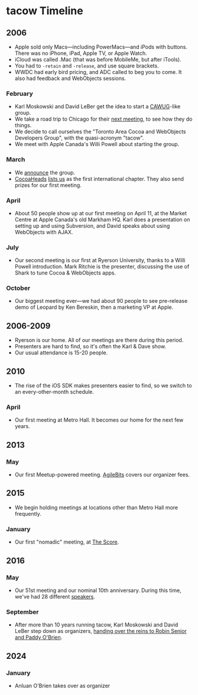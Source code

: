 # tacow Timeline

## 2006

* Apple sold only Macs—including PowerMacs—and iPods with buttons. There was no iPhone, iPad, Apple TV, or Apple Watch.
* iCloud was called .Mac (that was before MobileMe, but after iTools).
* You had to `-retain` and `-release`, and use square brackets.
* WWDC had early bird pricing, and ADC called to beg you to come. It also had feedback and WebObjects sessions.

### February

* Karl Moskowski and David LeBer get the idea to start a [CAWUG](https://groups.google.com/forum/#!forum/cawug)-like group.
* We take a road trip to Chicago for their [next meeting](http://lists.apple.com/archives/cocoa-dev/2006/Feb/msg00828.html), to see how they do things.
* We decide to call ourselves the "Toronto Area Cocoa and WebObjects Developers Group", with the quasi-acronym "tacow".
* We meet with Apple Canada's Willi Powell about starting the group.

### March

* We [announce](http://lists.apple.com/archives/cocoa-dev/2006/Mar/msg00483.html) the group.
*  [CocoaHeads](http://cocoaheads.org/) [lists us](http://cocoaheads.org/ca/TorontoOntario/index.html) as the first international chapter. They also send prizes for our first meeting.

### April

* About 50 people show up at our first meeting on April 11, at the Market Centre at Apple Canada's old Markham HQ. Karl does a presentation on setting up and using Subversion, and David speaks about using WebObjects with AJAX.

### July

* Our second meeting is our first at Ryerson University, thanks to a Willi Powell introduction. Mark Ritchie is the presenter, discussing the use of Shark to tune Cocoa & WebObjects apps.

### October

* Our biggest meeting ever—we had about 90 people to see pre-release demo of Leopard by Ken Bereskin, then a marketing VP at Apple. 

## 2006-2009

* Ryerson is our home. All of our meetings are there during this period.
* Presenters are hard to find, so it's often the Karl & Dave show.
* Our usual attendance is 15-20 people.

## 2010

* The rise of the iOS SDK makes presenters easier to find, so we switch to an every-other-month schedule.

### April

* Our first meeting at Metro Hall. It becomes our home for the next few years.

## 2013

### May

* Our first Meetup-powered meeting. [AgileBits](https://1password.com) covers our organizer fees.

## 2015

* We begin holding meetings at locations other than Metro Hall more frequently.

### January

* Our first "nomadic" meeting, at [The Score](http://thescore.com/).

## 2016

### May

* Our 51st meeting and our nominal 10th anniversary. During this time, we've had 28 different [speakers](Meetings.md).

### September

* After more than 10 years running tacow, Karl Moskowski and David LeBer step down as organizers, [handing over the reins to Robin Senior and Paddy O'Brien](https://www.meetup.com/tacow-org/messages/79085424/).

## 2024

### January

* Anluan O'Brien takes over as organizer
